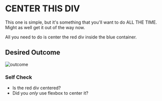 # CENTER THIS DIV
This one is simple, but it's something that you'll want to do ALL THE TIME.  Might as well get it out of the way now.

All you need to do is center the red div inside the blue container.

## Desired Outcome
![outcome](desired-outcome.png)

### Self Check
- Is the red div centered?
- Did you _only_ use flexbox to center it?

